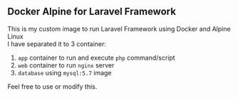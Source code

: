 ## Docker Alpine for Laravel Framework

This is my custom image to run Laravel Framework using Docker and Alpine Linux  
I have separated it to 3 container:  
1. `app` container to run and execute `php` command/script  
2. `web` container to run `nginx` server  
3. `database` using `mysql:5.7` image

Feel free to use or modify this.
